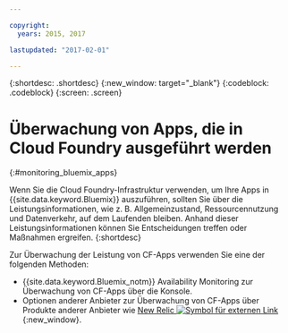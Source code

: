 ```yaml
---

copyright:
  years: 2015, 2017

lastupdated: "2017-02-01"

---
```



{:shortdesc: .shortdesc}
{:new_window: target="_blank"}
{:codeblock: .codeblock}
{:screen: .screen}


# Überwachung von Apps, die in Cloud Foundry ausgeführt werden
 {:#monitoring_bluemix_apps}

Wenn Sie die Cloud Foundry-Infrastruktur verwenden, um Ihre Apps in {{site.data.keyword.Bluemix}} auszuführen, sollten Sie über die Leistungsinformationen, wie z. B. Allgemeinzustand, Ressourcennutzung und Datenverkehr, auf dem Laufenden bleiben. Anhand dieser Leistungsinformationen können Sie Entscheidungen treffen oder Maßnahmen ergreifen.
{:shortdesc}

Zur Überwachung der Leistung von CF-Apps verwenden Sie eine der folgenden Methoden: 

* {{site.data.keyword.Bluemix_notm}} Availability Monitoring zur Überwachung von CF-Apps über die Konsole. 
* Optionen anderer Anbieter zur Überwachung von CF-Apps über Produkte anderer Anbieter wie [New Relic ![Symbol für externen Link](../../../icons/launch-glyph.svg "Symbol für externen Link")](http://newrelic.com/){:new_window}.




